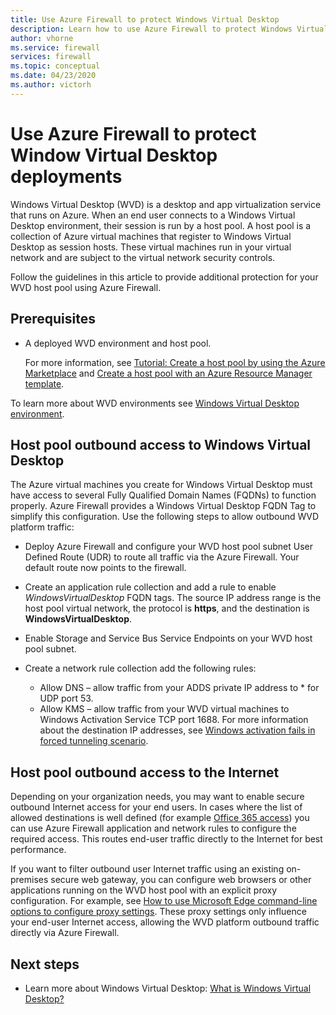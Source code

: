 ```yaml
---
title: Use Azure Firewall to protect Windows Virtual Desktop
description: Learn how to use Azure Firewall to protect Windows Virtual Desktop deployments
author: vhorne
ms.service: firewall
services: firewall
ms.topic: conceptual
ms.date: 04/23/2020
ms.author: victorh
---
```


# Use Azure Firewall to protect Window Virtual Desktop deployments

Windows Virtual Desktop (WVD) is a desktop and app virtualization service that runs on Azure. When an end user connects to a Windows Virtual Desktop environment, their session is run by a host pool. A host pool is a collection of Azure virtual machines that register to Windows Virtual Desktop as session hosts. These virtual machines run in your virtual network and are subject to the virtual network security controls. 

Follow the guidelines in this article to provide additional protection for your WVD host pool using Azure Firewall.

## Prerequisites


 - A deployed WVD environment and host pool.

   For more information, see [Tutorial: Create a host pool by using the Azure Marketplace](../virtual-desktop/create-host-pools-azure-marketplace.md) and [Create a host pool with an Azure Resource Manager template](../virtual-desktop/create-host-pools-arm-template.md).

To learn more about WVD environments see [Windows Virtual Desktop environment](../virtual-desktop/environment-setup.md).

## Host pool outbound access to Windows Virtual Desktop

The Azure virtual machines you create for Windows Virtual Desktop must have access to several Fully Qualified Domain Names (FQDNs) to function properly. Azure Firewall provides a Windows Virtual Desktop FQDN Tag to simplify this configuration. Use the following steps to allow outbound WVD platform traffic:

- Deploy Azure Firewall and configure your WVD host pool subnet User Defined Route (UDR) to route all traffic via the Azure Firewall. Your default route now points to the firewall.
- Create an application rule collection and add a rule to enable *WindowsVirtualDesktop* FQDN tags. The source IP address range is the host pool virtual network, the protocol is **https**, and the destination is **WindowsVirtualDesktop**.
- Enable Storage and Service Bus Service Endpoints on your WVD host pool subnet.
- Create a network rule collection add the following rules:

   - Allow DNS – allow traffic from your ADDS private IP address to * for UDP port 53.
   - Allow KMS – allow traffic from your WVD virtual machines to Windows Activation Service TCP port 1688. For more information about the destination IP addresses, see [Windows activation fails in forced tunneling scenario](../virtual-machines/troubleshooting/custom-routes-enable-kms-activation.md#solution). 

## Host pool outbound access to the Internet

Depending on your organization needs, you may want to enable secure outbound Internet access for your end users. In cases where the list of allowed destinations is well defined (for example [Office 365 access](https://docs.microsoft.com/Office365/Enterprise/office-365-ip-web-service)) you can use Azure Firewall application and network rules to configure the required access. This routes end-user traffic directly to the Internet for best performance.

If you want to filter outbound user Internet traffic using an existing on-premises secure web gateway, you can configure web browsers or other applications running on the WVD host pool with an explicit proxy configuration. For example, see [How to use Microsoft Edge command-line options to configure proxy settings](https://docs.microsoft.com/deployedge/edge-learnmore-cmdline-options-proxy-settings). These proxy settings only influence your end-user Internet access, allowing the WVD platform outbound traffic directly via Azure Firewall.

## Next steps

- Learn more about Windows Virtual Desktop: [What is Windows Virtual Desktop?](../virtual-desktop/overview.md)
